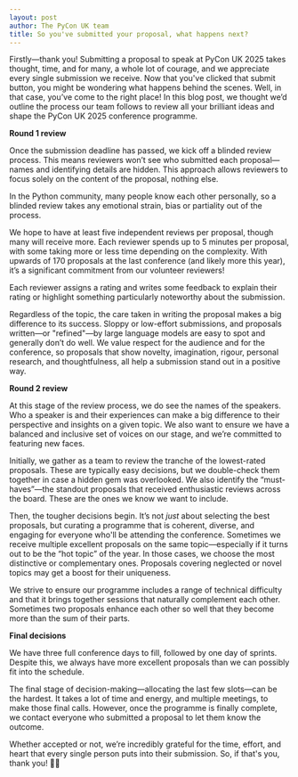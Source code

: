 ```yaml
---
layout: post
author: The PyCon UK team
title: So you've submitted your proposal, what happens next?
---
```

Firstly—thank you! Submitting a proposal to speak at PyCon UK 2025 takes thought, time, and for many, a whole lot of courage, and we appreciate every single submission we receive. Now that you've clicked that submit button, you might be wondering what happens behind the scenes. Well, in that case, you’ve come to the right place! In this blog post, we thought we’d outline the process our team follows to review all your brilliant ideas and shape the PyCon UK 2025 conference programme.

**Round 1 review**

Once the submission deadline has passed, we kick off a blinded review process. This means reviewers won’t see who submitted each proposal—names and identifying details are hidden. This approach allows reviewers to focus solely on the content of the proposal, nothing else.

In the Python community, many people know each other personally, so a blinded review takes any emotional strain, bias or partiality out of the process.

We hope to have at least five independent reviews per proposal, though many will receive more. Each reviewer spends up to 5 minutes per proposal, with some taking more or less time depending on the complexity. With upwards of 170 proposals at the last conference (and likely more this year), it’s a significant commitment from our volunteer reviewers!

Each reviewer assigns a rating and writes some feedback to explain their rating or highlight something particularly noteworthy about the submission.

Regardless of the topic, the care taken in writing the proposal makes a big difference to its success. Sloppy or low-effort submissions, and proposals written—or "refined"—by large language models are easy to spot and generally don’t do well. We value respect for the audience and for the conference, so proposals that show novelty, imagination, rigour, personal research, and thoughtfulness, all help a submission stand out in a positive way.

**Round 2 review**

At this stage of the review process, we do see the names of the speakers. Who a speaker is and their experiences can make a big difference to their perspective and insights on a given topic. We also want to ensure we have a balanced and inclusive set of voices on our stage, and we’re committed to featuring new faces.

Initially, we gather as a team to review the tranche of the lowest-rated proposals. These are typically easy decisions, but we double-check them together in case a hidden gem was overlooked. We also identify the “must-haves”—the standout proposals that received enthusiastic reviews across the board. These are the ones we know we want to include.

Then, the tougher decisions begin. It’s not _just_ about selecting the best proposals, but curating a programme that is coherent, diverse, and engaging for everyone who'll be attending the conference. Sometimes we receive multiple excellent proposals on the same topic—especially if it turns out to be the “hot topic” of the year. In those cases, we choose the most distinctive or complementary ones. Proposals covering neglected or novel topics may get a boost for their uniqueness.

We strive to ensure our programme includes a range of technical difficulty and that it brings together sessions that naturally complement each other. Sometimes two proposals enhance each other so well that they become more than the sum of their parts.

**Final decisions**

We have three full conference days to fill, followed by one day of sprints. Despite this, we always have more excellent proposals than we can possibly fit into the schedule.

The final stage of decision-making—allocating the last few slots—can be the hardest. It takes a lot of time and energy, and multiple meetings, to make those final calls. However, once the programme is finally complete, we contact everyone who submitted a proposal to let them know the outcome.

Whether accepted or not, we’re incredibly grateful for the time, effort, and heart that every single person puts into their submission. So, if that's you, thank you! 🐍💚
